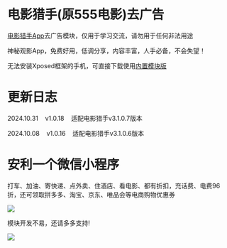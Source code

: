 # 电影猎手(原555电影)去广告

[电影猎手App](https://dyls.app/)去广告模块，仅用于学习交流，请勿用于任何非法用途

神秘观影App，免费好用，低调分享，内容丰富，人手必备，不会失望！

无法安装Xposed框架的手机，可直接下载使用[内置模块版](https://www.123684.com/s/XY3fjv-n2QKd)

# 更新日志

2024.10.31&nbsp;&nbsp;&nbsp;&nbsp;v1.0.18&nbsp;&nbsp;&nbsp;&nbsp;适配电影猎手v3.1.0.7版本

2024.10.08&nbsp;&nbsp;&nbsp;&nbsp;v1.0.16&nbsp;&nbsp;&nbsp;&nbsp;适配电影猎手v3.1.0.6版本

# 安利一个微信小程序

打车、加油、寄快递、点外卖、住酒店、看电影、都有折扣，充话费、电费96折，还可领取拼多多、淘宝、京东、唯品会等电商购物优惠券

![](https://gitee.com/guangzishushu/image_hosting/raw/master/pictures/stsh.png)

模块开发不易，还请多多支持!

![](https://gitee.com/guangzishushu/image_hosting/raw/master/pictures/mm_reward.png)


